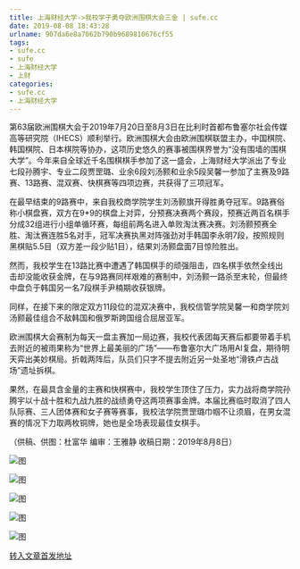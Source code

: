 ```yaml
---
title: 上海财经大学->我校学子勇夺欧洲围棋大会三金 | sufe.cc
date: 2019-08-08 18:43:28
urlname: 907da6e8a7062b790b9689810676cf55
tags: 
- sufe.cc
- sufe
- 上海财经大学
- 上财
categories:
- sufe.cc
- 上海财经大学
---
```



第63届欧洲围棋大会于2019年7月20日至8月3日在比利时首都布鲁塞尔社会传媒高等研究院（IHECS）顺利举行。欧洲围棋大会由欧洲围棋联盟主办，中国棋院、韩国棋院、日本棋院等协办，这项历史悠久的赛事被围棋界誉为“没有围墙的围棋大学”。今年来自全球近千名围棋棋手参加了这一盛会，上海财经大学派出了专业七段孙腾宇、专业二段贾罡璐、业余6段刘汤颢和业余5段吴馨一参加了主赛及9路赛、13路赛、混双赛、快棋赛等四项边赛，共获得了三项冠军。

在最早结束的9路赛中，来自我校商学院学生刘汤颢旗开得胜勇夺冠军。9路赛俗称小棋盘赛，双方在9*9的棋盘上对弈，分预赛决赛两个赛段，预赛近两百名棋手分成32组进行小组单循环赛，每组前两名进入单败淘汰赛决赛。刘汤颢预赛全胜、淘汰赛连胜5名对手，冠军决赛执黑对阵强劲对手韩国李永明7段，按照规则黑棋贴5.5目（双方差一段少贴1目），结果刘汤颢盘面7目惊险胜出。

然而，我校学生在13路比赛中遭遇了韩国棋手的顽强阻击，四名棋手依然全线出击却没能收获金牌，在与9路赛同样艰难的赛制中，刘汤颢一路杀至末轮，但最终中盘负于韩国另一名7段棋手尹楠期收获银牌。

同样，在接下来的限定双方11段位的混双决赛中，我校信管学院吴馨一和商学院刘汤颢最佳组合不敌韩国和俄罗斯跨国组合屈居亚军。

欧洲围棋大会赛制为每天一盘主赛加一局边赛，我校代表团每天赛后都要带着手机去附近的被雨果称为“世界上最美丽的广场”——布鲁塞尔大广场用AI复盘，期待明天弈出美妙棋局。折戟两阵后，队员们只字不提去附近另一处圣地“滑铁卢古战场”遗址拆棋。

果然，在最具含金量的主赛和快棋赛中，我校学生顶住了压力，实力战将商学院孙腾宇以十战十胜和九战九胜的战绩勇夺这两项赛事金牌。本届比赛临时取消了四人队际赛、三人团体赛和女子赛等赛事，我校法学院贾罡璐巾帼不让须眉，在男女混赛的情况下力取两枚铜牌，她也是全场表现最佳女棋手。

（供稿、供图：杜富华 编审：王雅静 收稿日期：2019年8月8日）



![图](http://news.sufe.edu.cn/_upload/article/images/c3/29/e0c4342245a0b8becbc74f7f1a5c/557935ec-b65b-4536-ab38-5a91bc9443a9.jpg)

![图](http://news.sufe.edu.cn/_upload/article/images/c3/29/e0c4342245a0b8becbc74f7f1a5c/e084d893-5b92-4c31-ad4a-1bf4c9848ba3.jpg)

![图](http://news.sufe.edu.cn/_upload/article/images/c3/29/e0c4342245a0b8becbc74f7f1a5c/6d814013-675f-433b-8a0c-cb165adfccb1.jpg)

![图](http://news.sufe.edu.cn/_upload/article/images/c3/29/e0c4342245a0b8becbc74f7f1a5c/fd89a55e-b5c3-4c84-bbb7-c33752f41314.jpg)

![图](http://news.sufe.edu.cn/_upload/article/images/c3/29/e0c4342245a0b8becbc74f7f1a5c/36339828-1015-44e4-8082-04c3cfe9144e.jpg)

[转入文章首发地址](http://news.sufe.edu.cn/dc/61/c179a121953/page.htm)
